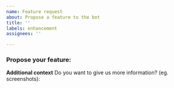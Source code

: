 ```yaml
---
name: Feature request
about: Propose a feature to the bot 
title: ''
labels: enhancement
assignees: ''

---
```


### Propose your feature:


**Additional context** Do you want to give us more information? (eg. screenshots):
